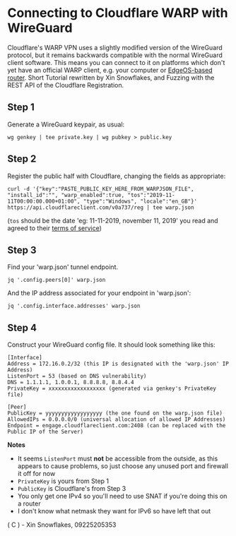 # Connecting to Cloudflare WARP with WireGuard

Cloudflare's WARP VPN uses a slightly modified version of the WireGuard protocol, but it remains backwards compatible with the normal WireGuard client software. This means you can connect to it on platforms which don't yet have an official WARP client, e.g. your computer or [EdgeOS-based router](https://github.com/Lochnair/vyatta-wireguard). Short Tutorial rewritten by Xin Snowflakes, and Fuzzing with the REST API of the Cloudflare Registration.

## Step 1

Generate a WireGuard keypair, as usual:

`wg genkey | tee private.key | wg pubkey > public.key`

## Step 2

Register the public half with Cloudflare, changing the fields as appropriate:

`curl -d '{"key":"PASTE_PUBLIC_KEY_HERE_FROM_WARPJSON_FILE", "install_id":"", "warp_enabled":true, "tos":"2019-11-11T00:00:00.000+01:00", "type":"Windows", "locale":"en_GB"}' https://api.cloudflareclient.com/v0a737/reg | tee warp.json`

(`tos` should be the date 'eg: 11-11-2019, november 11, 2019' you read and agreed to their [terms of service](https://www.cloudflare.com/application/terms/))

## Step 3

Find your 'warp.json' tunnel endpoint.

`jq '.config.peers[0]' warp.json`

And the IP address associated for your endpoint in 'warp.json':

`jq '.config.interface.addresses' warp.json`

## Step 4

Construct your WireGuard config file. It should look something like this:

```
[Interface]
Address = 172.16.0.2/32 (this IP is designated with the 'warp.json' IP Address)
ListenPort = 53 (based on DNS vulnerability)
DNS = 1.1.1.1, 1.0.0.1, 8.8.8.8, 8.8.4.4
PrivateKey = xxxxxxxxxxxxxxxxxx (generated via genkey's PrivateKey file)

[Peer]
PublicKey = yyyyyyyyyyyyyyyyyy (the one found on the warp.json file)
AllowedIPs = 0.0.0.0/0 (universal allocation of allowed IP Addresses)
Endpoint = engage.cloudflareclient.com:2408 (can be replaced with the Public IP of the Server)
```

**Notes**
- It seems `ListenPort` must **not** be accessible from the outside, as this appears to cause problems, so just choose any unused port and firewall it off for now
- `PrivateKey` is yours from Step 1
- `PublicKey` is Cloudflare's from Step 3
- You only get one IPv4 so you'll need to use SNAT if you're doing this on a router
- I don't know what netmask they want for IPv6 so have left that out



( C ) - Xin Snowflakes, 09225205353
